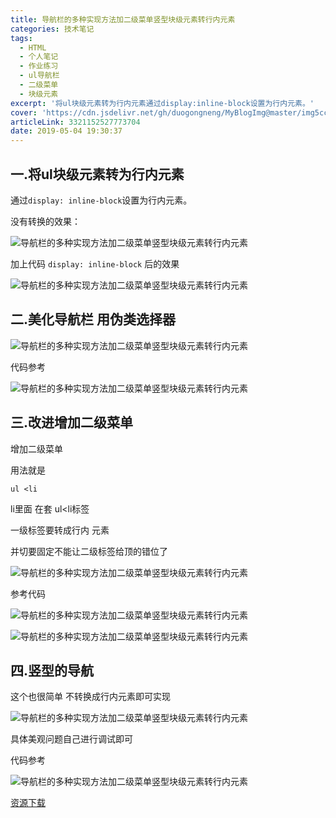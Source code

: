 ```yaml
---
title: 导航栏的多种实现方法加二级菜单竖型块级元素转行内元素
categories: 技术笔记
tags:
  - HTML
  - 个人笔记
  - 作业练习
  - ul导航栏
  - 二级菜单
  - 块级元素
excerpt: '将ul块级元素转为行内元素通过display:inline-block设置为行内元素。'
cover: 'https://cdn.jsdelivr.net/gh/duogongneng/MyBlogImg@master/img5ccd71a931856.png'
articleLink: 3321152527773704
date: 2019-05-04 19:30:37
---
```


## 一.将ul块级元素转为行内元素

通过`display: inline-block`设置为行内元素。

没有转换的效果：

![导航栏的多种实现方法加二级菜单竖型块级元素转行内元素](https://cdn.jsdelivr.net/gh/duogongneng/MyBlogImg@master/img5ccd71a931856.png "导航栏的多种实现方法加二级菜单竖型块级元素转行内元素")

加上代码 `display: inline-block` 后的效果

![导航栏的多种实现方法加二级菜单竖型块级元素转行内元素](https://cdn.jsdelivr.net/gh/duogongneng/MyBlogImg@master/img5ccd71e652428.png "导航栏的多种实现方法加二级菜单竖型块级元素转行内元素")

## 二.美化导航栏 用伪类选择器

![导航栏的多种实现方法加二级菜单竖型块级元素转行内元素](https://cdn.jsdelivr.net/gh/duogongneng/MyBlogImg@master/img5ccd72818b39a.gif "导航栏的多种实现方法加二级菜单竖型块级元素转行内元素")

代码参考

![导航栏的多种实现方法加二级菜单竖型块级元素转行内元素](https://cdn.jsdelivr.net/gh/duogongneng/MyBlogImg@master/img5ccd72b0d2f68.png "导航栏的多种实现方法加二级菜单竖型块级元素转行内元素")

## 三.改进增加二级菜单

增加二级菜单

用法就是

`ul <li` 

li里面 在套 ul<li标签

一级标签要转成行内 元素

并切要固定不能让二级标签给顶的错位了

![导航栏的多种实现方法加二级菜单竖型块级元素转行内元素](https://cdn.jsdelivr.net/gh/duogongneng/MyBlogImg@master/img5ccd7448f24e3.gif "导航栏的多种实现方法加二级菜单竖型块级元素转行内元素")

参考代码

![导航栏的多种实现方法加二级菜单竖型块级元素转行内元素](https://cdn.jsdelivr.net/gh/duogongneng/MyBlogImg@master/img5ccd755e97a96.png "导航栏的多种实现方法加二级菜单竖型块级元素转行内元素")

![导航栏的多种实现方法加二级菜单竖型块级元素转行内元素](https://cdn.jsdelivr.net/gh/duogongneng/MyBlogImg@master/img5ccd756d25e06.png "导航栏的多种实现方法加二级菜单竖型块级元素转行内元素")

## 四.竖型的导航 

这个也很简单 不转换成行内元素即可实现

![导航栏的多种实现方法加二级菜单竖型块级元素转行内元素](https://cdn.jsdelivr.net/gh/duogongneng/MyBlogImg@master/img5ccd75c50c4a3.gif "导航栏的多种实现方法加二级菜单竖型块级元素转行内元素")

具体美观问题自己进行调试即可

代码参考

![导航栏的多种实现方法加二级菜单竖型块级元素转行内元素](https://cdn.jsdelivr.net/gh/duogongneng/MyBlogImg@master/img5ccd760daccc1.png "导航栏的多种实现方法加二级菜单竖型块级元素转行内元素")

[资源下载](https://www.lanzous.com/i40vc6d)